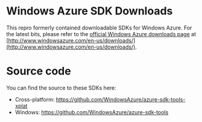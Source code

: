 # Windows Azure SDK Downloads

This repro formerly contained downloadable SDKs for Windows Azure. For the latest bits, please refer to the [official Windows Azure downloads page](http://www.windowsazure.com/en-us/downloads/) at [http://www.windowsazure.com/en-us/downloads/](http://www.windowsazure.com/en-us/downloads/).

# Source code
You can find the source to these SDKs here:

- Cross-platform: https://github.com/WindowsAzure/azure-sdk-tools-xplat 
- Windows: https://github.com/WindowsAzure/azure-sdk-tools
